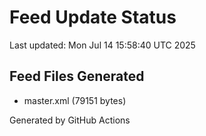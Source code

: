 # Feed Update Status
Last updated: Mon Jul 14 15:58:40 UTC 2025

## Feed Files Generated
- master.xml (79151 bytes)

Generated by GitHub Actions
